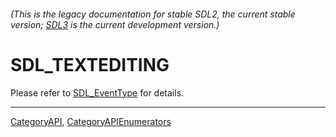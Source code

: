 ###### (This is the legacy documentation for stable SDL2, the current stable version; [SDL3](https://wiki.libsdl.org/SDL3/) is the current development version.)
# SDL_TEXTEDITING

Please refer to [SDL_EventType](SDL_EventType) for details.

----
[CategoryAPI](CategoryAPI), [CategoryAPIEnumerators](CategoryAPIEnumerators)

